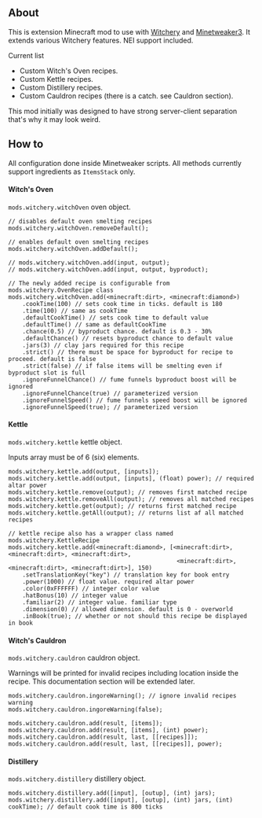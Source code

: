 ## About
This is extension Minecraft mod to use with [Witchery](https://www.curseforge.com/minecraft/mc-mods/witchery) and [Minetweaker3](https://www.curseforge.com/minecraft/mc-mods/minetweaker3).
It extends various Witchery features.
NEI support included.

Current list
 - Custom Witch's Oven recipes.
 - Custom Kettle recipes.
 - Custom Distillery recipes.
 - Custom Cauldron recipes (there is a catch. see Cauldron section).

This mod initially was designed to have strong server-client separation that's why it may look weird.

## How to
All configuration done inside Minetweaker scripts.
All methods currently support ingredients as `ItemsStack` only.
#### Witch's Oven
`mods.witchery.witchOven` oven object.
```
// disables default oven smelting recipes
mods.witchery.witchOven.removeDefault();

// enables default oven smelting recipes
mods.witchery.witchOven.addDefault();

// mods.witchery.witchOven.add(input, output);
// mods.witchery.witchOven.add(input, output, byproduct);

// The newly added recipe is configurable from mods.witchery.OvenRecipe class
mods.witchery.witchOven.add(<minecraft:dirt>, <minecraft:diamond>)
    .cookTime(100) // sets cook time in ticks. default is 180
    .time(100) // same as cookTime
    .defaultCookTime() // sets cook time to default value
    .defaultTime() // same as defaultCookTime
    .chance(0.5) // byproduct chance. default is 0.3 - 30%
    .defaultChance() // resets byproduct chance to default value
    .jars(3) // clay jars required for this recipe
    .strict() // there must be space for byproduct for recipe to proceed. default is false
    .strict(false) // if false items will be smelting even if byproduct slot is full
    .ignoreFunnelChance() // fume funnels byproduct boost will be ignored
    .ignoreFunnelChance(true) // parameterized version
    .ignoreFunnelSpeed() // fume funnels speed boost will be ignored
    .ignoreFunnelSpeed(true); // parameterized version
```
#### Kettle
`mods.witchery.kettle` kettle object.

Inputs array must be of 6 (six) elements.
```
mods.witchery.kettle.add(output, [inputs]);
mods.witchery.kettle.add(output, [inputs], (float) power); // required altar power
mods.witchery.kettle.remove(output); // removes first matched recipe
mods.witchery.kettle.removeAll(output); // removes all matched recipes
mods.witchery.kettle.get(output); // returns first matched recipe
mods.witchery.kettle.getAll(output); // returns list af all matched recipes

// kettle recipe also has a wrapper class named mods.witchery.KettleRecipe
mods.witchery.kettle.add(<minecraft:diamond>, [<minecraft:dirt>, <minecraft:dirt>, <minecraft:dirt>,
                                                <minecraft:dirt>, <minecraft:dirt>, <minecraft:dirt>], 150)
    .setTranslationKey("key") // translation key for book entry
    .power(1000) // float value. required altar power
    .color(0xFFFFFF) // integer color value
    .hatBonus(10) // integer value
    .familiar(2) // integer value. familiar type
    .dimension(0) // allowed dimension. default is 0 - overworld
    .inBook(true); // whether or not should this recipe be displayed in book
```
#### Witch's Cauldron
`mods.witchery.cauldron` cauldron object.

Warnings will be printed for invalid recipes including location inside the recipe.
This documentation section will be extended later.
```
mods.witchery.cauldron.ingoreWarning(); // ignore invalid recipes warning
mods.witchery.cauldron.ingoreWarning(false);

mods.witchery.cauldron.add(result, [items]);
mods.witchery.cauldron.add(result, [items], (int) power);
mods.witchery.cauldron.add(result, last, [[recipes]]);
mods.witchery.cauldron.add(result, last, [[recipes]], power);
```
#### Distillery
`mods.witchery.distillery` distillery object.
```
mods.witchery.distillery.add([input], [outup], (int) jars);
mods.witchery.distillery.add([input], [outup], (int) jars, (int) cookTime); // default cook time is 800 ticks
```
